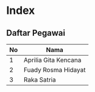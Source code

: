 # Index

## Daftar Pegawai
| No | Nama|
|---|---|
|1|Aprilia Gita Kencana|
|2|Fuady Rosma Hidayat|
|3|Raka Satria|